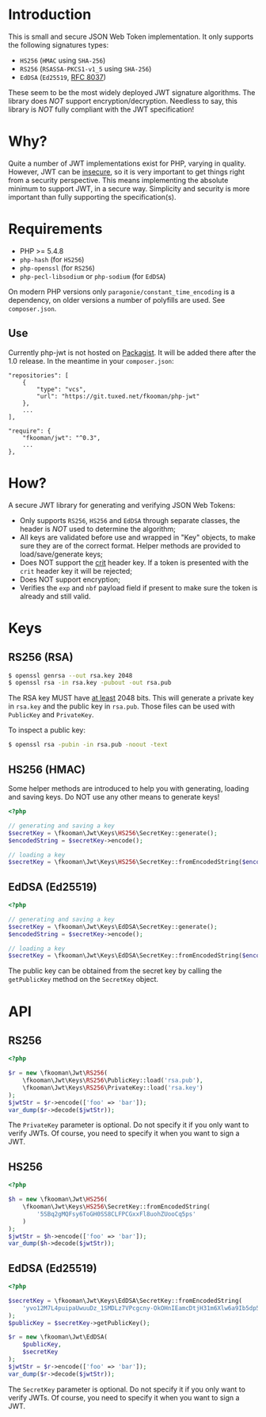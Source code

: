 # Introduction

This is small and secure JSON Web Token implementation. It only supports 
the following signatures types:

* `HS256` (`HMAC` using `SHA-256`)
* `RS256` (`RSASSA-PKCS1-v1_5` using `SHA-256`)
* `EdDSA` (`Ed25519`, [RFC 8037](https://tools.ietf.org/html/rfc8037))

These seem to be the most widely deployed JWT signature algorithms. The library 
does _NOT_ support encryption/decryption. Needless to say, this library is 
_NOT_ fully compliant with the JWT specification!

# Why?

Quite a number of JWT implementations exist for PHP, varying in quality. 
However, JWT can be [insecure](https://paragonie.com/blog/2017/03/jwt-json-web-tokens-is-bad-standard-that-everyone-should-avoid), 
so it is very important to get things right from a security perspective. This
means implementing the absolute minimum to support JWT, in a secure way. 
Simplicity and security is more important than fully supporting the 
specification(s).

# Requirements

* PHP >= 5.4.8 
* `php-hash` (for `HS256`)
* `php-openssl` (for `RS256`)
* `php-pecl-libsodium` or `php-sodium` (for `EdDSA`)

On modern PHP versions only `paragonie/constant_time_encoding` is a dependency,
on older versions a number of polyfills are used. See `composer.json`.

## Use

Currently php-jwt is not hosted on [Packagist](https://packagist.org/). It will
be added there after the 1.0 release. In the meantime in your `composer.json`:

    "repositories": [
        {
            "type": "vcs",
            "url": "https://git.tuxed.net/fkooman/php-jwt"
        },
        ...
    ],

    "require": {
        "fkooman/jwt": "^0.3",
        ...
    },

# How?

A secure JWT library for generating and verifying JSON Web Tokens:

* Only supports `RS256`, `HS256` and `EdDSA` through separate classes, the 
  header is _NOT_ used to determine the algorithm;
* All keys are validated before use and wrapped in "Key" objects, to make sure 
  they are of the correct format. Helper methods are provided to 
  load/save/generate keys;
* Does NOT support the [crit](https://tools.ietf.org/html/rfc7515#section-4.1.11) 
  header key. If a token is presented with the `crit` header key it will be 
  rejected;
* Does NOT support encryption;
* Verifies the `exp` and `nbf` payload field if present to make sure the token 
  is already and still valid.

# Keys

## RS256 (RSA)

```bash
$ openssl genrsa --out rsa.key 2048
$ openssl rsa -in rsa.key -pubout -out rsa.pub
```

The RSA key MUST have [at least](https://tools.ietf.org/html/rfc7518#section-4.2)
2048 bits. This will generate a private key in `rsa.key` and the public key in 
`rsa.pub`. Those files can be used with `PublicKey` and `PrivateKey`.

To inspect a public key:

```bash
$ openssl rsa -pubin -in rsa.pub -noout -text
```

## HS256 (HMAC)

Some helper methods are introduced to help you with generating, loading and 
saving keys. Do NOT use any other means to generate keys!

```php
<?php

// generating and saving a key
$secretKey = \fkooman\Jwt\Keys\HS256\SecretKey::generate();
$encodedString = $secretKey->encode();

// loading a key
$secretKey = \fkooman\Jwt\Keys\HS256\SecretKey::fromEncodedString($encodedString);
```

## EdDSA (Ed25519)

```php
<?php

// generating and saving a key
$secretKey = \fkooman\Jwt\Keys\EdDSA\SecretKey::generate();
$encodedString = $secretKey->encode();

// loading a key
$secretKey = \fkooman\Jwt\Keys\EdDSA\SecretKey::fromEncodedString($encodedString);
```

The public key can be obtained from the secret key by calling the 
`getPublicKey` method on the `SecretKey` object.

# API

## RS256

```php
<?php

$r = new \fkooman\Jwt\RS256(
    \fkooman\Jwt\Keys\RS256\PublicKey::load('rsa.pub'),
    \fkooman\Jwt\Keys\RS256\PrivateKey::load('rsa.key')
);
$jwtStr = $r->encode(['foo' => 'bar']);
var_dump($r->decode($jwtStr));
```

The `PrivateKey` parameter is optional. Do not specify it if you only want to
verify JWTs. Of course, you need to specify it when you want to sign a JWT.

## HS256

```php
<?php

$h = new \fkooman\Jwt\HS256(
    \fkooman\Jwt\Keys\HS256\SecretKey::fromEncodedString(
        '5SBq2gMQFsy6ToGH0SS8CLFPCGxxFl8uohZUooCq5ps'
    )
);
$jwtStr = $h->encode(['foo' => 'bar']);
var_dump($h->decode($jwtStr));
```

## EdDSA (Ed25519)

```php
<?php

$secretKey = \fkooman\Jwt\Keys\EdDSA\SecretKey::fromEncodedString(
    'yvo12M7L4puipaUwuuDz_1SMDLz7VPcgcny-OkOHnIEamcDtjH31m6Xlw6a9Ib5dp5A-vHMdzIhUQxUMreqxPg'
);
$publicKey = $secretKey->getPublicKey();

$r = new \fkooman\Jwt\EdDSA(
    $publicKey,
    $secretKey
);
$jwtStr = $r->encode(['foo' => 'bar']);
var_dump($r->decode($jwtStr));
```

The `SecretKey` parameter is optional. Do not specify it if you only want to
verify JWTs. Of course, you need to specify it when you want to sign a JWT.
